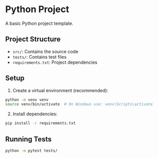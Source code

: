 # Python Project

A basic Python project template.

## Project Structure
- `src/`: Contains the source code
- `tests/`: Contains test files
- `requirements.txt`: Project dependencies

## Setup
1. Create a virtual environment (recommended):
```bash
python -m venv venv
source venv/bin/activate  # On Windows use: venv\Scripts\activate
```

2. Install dependencies:
```bash
pip install -r requirements.txt
```

## Running Tests
```bash
python -m pytest tests/
```
